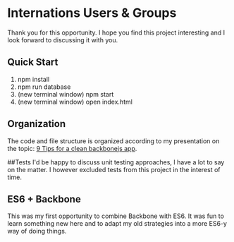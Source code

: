 # Internations Users & Groups
Thank you for this opportunity.  I hope you find this project interesting and I look forward to discussing it with you.

## Quick Start
1) npm install
2) npm run database
3) (new terminal window) npm start
4) (new terminal window) open index.html

## Organization
The code and file structure is organized according to my presentation on the topic: [9 Tips for a clean backbonejs app](http://slides.com/adamterlson/9-tips-for-a-clean-backbonejs-app#/).

##Tests
I'd be happy to discuss unit testing approaches, I have a lot to say on the matter.  I however excluded tests from this project in the interest of time.

## ES6 + Backbone
This was my first opportunity to combine Backbone with ES6.  It was fun to learn something new here and to adapt my old strategies into a more ES6-y way of doing things.
